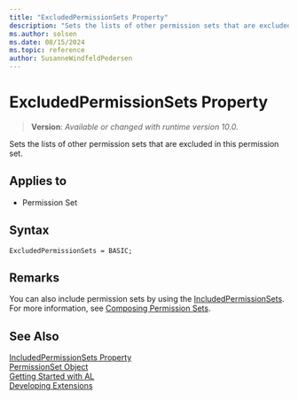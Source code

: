 ```yaml
---
title: "ExcludedPermissionSets Property"
description: "Sets the lists of other permission sets that are excluded in this permission set."
ms.author: solsen
ms.date: 08/15/2024
ms.topic: reference
author: SusanneWindfeldPedersen
---
```

[//]: # (START>DO_NOT_EDIT)
[//]: # (IMPORTANT:Do not edit any of the content between here and the END>DO_NOT_EDIT.)
[//]: # (Any modifications should be made in the .xml files in the ModernDev repo.)
# ExcludedPermissionSets Property
> **Version**: _Available or changed with runtime version 10.0._

Sets the lists of other permission sets that are excluded in this permission set.

## Applies to
-   Permission Set

[//]: # (IMPORTANT: END>DO_NOT_EDIT)

## Syntax

```al
ExcludedPermissionSets = BASIC;
```


## Remarks

You can also include permission sets by using the [IncludedPermissionSets](devenv-includedpermissionsets-property.md). For more information, see [Composing Permission Sets](../devenv-permissionset-composing.md).

## See Also

[IncludedPermissionSets Property](devenv-includedpermissionsets-property.md)  
[PermissionSet Object](../devenv-permissionset-object.md)  
[Getting Started with AL](../devenv-get-started.md)  
[Developing Extensions](../devenv-dev-overview.md)  